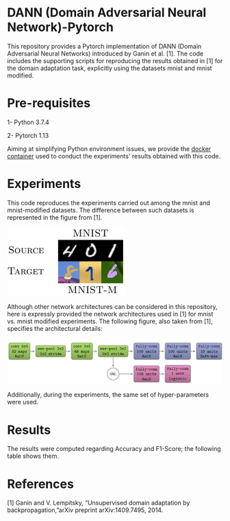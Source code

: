 # DANN (Domain Adversarial Neural Network)-Pytorch
This repository provides a Pytorch implementation of DANN (Domain Adversarial Neural Networks) introduced by Ganin et al. [1]. The code includes the supporting scripts for reproducing the results obtained in [1] for the domain adaptation task, explicitly using the datasets mnist and mnist modified. 

# Pre-requisites
1- Python 3.7.4

2- Pytorch 1.13

Aiming at simplifying Python environment issues, we provide the [docker container](https://hub.docker.com/r/psoto87/pytorch1.13) used to conduct the experiments' results obtained with this code.

# Experiments
This code reproduces the experiments carried out among the mnist and mnist-modified datasets. The difference between such datasets is represented in the figure from [1].

![Image](datasets.png)

Although other network architectures can be considered in this repository, here is expressly provided the network architectures used in [1] for mnist vs. mnist modified experiments. The following figure, also taken from [1], specifies the architectural details:

![Image](architecture.png)

Additionally, during the experiments, the same set of hyper-parameters were used.

# Results
The results were computed regarding Accuracy and F1-Score; the following table shows them.



# References
[1] Ganin and V. Lempitsky, “Unsupervised   domain   adaptation  by backpropagation,”arXiv preprint arXiv:1409.7495, 2014.

